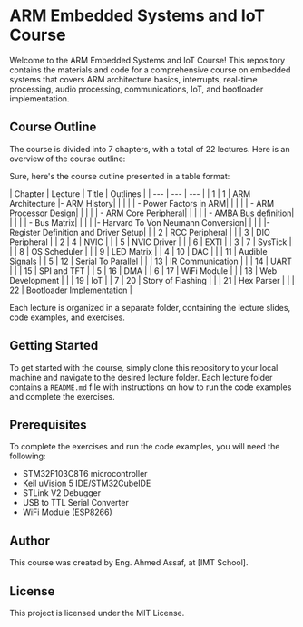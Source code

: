 # ARM Embedded Systems and IoT Course

Welcome to the ARM Embedded Systems and IoT Course! This repository contains the materials and code for a comprehensive course on embedded systems that covers ARM architecture basics, interrupts, real-time processing, audio processing, communications, IoT, and bootloader implementation.

## Course Outline

The course is divided into 7 chapters, with a total of 22 lectures. Here is an overview of the course outline:

Sure, here's the course outline presented in a table format:

| Chapter | Lecture | Title | Outlines |
| --- | --- | --- |
| 1 | 1 | ARM Architecture |- ARM History|
|   |   |                  | - Power Factors in ARM|
|   |   |                  | - ARM Processor Design|
|   |   |                  | - ARM Core Peripheral|
|   |   |                  | - AMBA Bus definition|
|   |   |                  | - Bus Matrix|
|   |   |                  |- Harvard To Von Neumann Conversion|
|   |   |                  |- Register Definition and Driver Setup|
|   | 2 | RCC Peripheral |
|   | 3 | DIO Peripheral |
| 2 | 4 | NVIC |
|   | 5 | NVIC Driver |
|   | 6 | EXTI |
| 3 | 7 | SysTick |
|   | 8 | OS Scheduler |
|   | 9 | LED Matrix |
| 4 | 10 | DAC |
|   | 11 | Audible Signals |
| 5 | 12 | Serial To Parallel |
|   | 13 | IR Communication |
|   | 14 | UART |
|   | 15 | SPI and TFT |
| 5 | 16 | DMA |
| 6 | 17 | WiFi Module |
|   | 18 | Web Development |
|   | 19 | IoT |
| 7 | 20 | Story of Flashing |
|   | 21 | Hex Parser |
|   | 22 | Bootloader Implementation |

Each lecture is organized in a separate folder, containing the lecture slides, code examples, and exercises.

## Getting Started

To get started with the course, simply clone this repository to your local machine and navigate to the desired lecture folder. Each lecture folder contains a `README.md` file with instructions on how to run the code examples and complete the exercises.

## Prerequisites

To complete the exercises and run the code examples, you will need the following:

- STM32F103C8T6 microcontroller
- Keil uVision 5 IDE/STM32CubeIDE
- STLink V2 Debugger
- USB to TTL Serial Converter
- WiFi Module (ESP8266)

## Author

This course was created by Eng. Ahmed Assaf, at [IMT School].

## License

This project is licensed under the MIT License.
